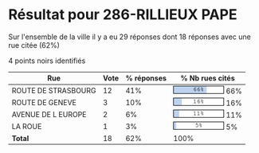 # Résultat pour 286-RILLIEUX PAPE

Sur l'ensemble de la ville il y a eu 29 réponses dont 18 réponses avec une rue citée (62%)

4 points noirs identifiés

| Rue | Vote | % réponses | % Nb rues cités|
|-----|------|------------|----------------|
| ROUTE DE STRASBOURG | 12 | 41% | <img src="../../img/bar_66.gif" />&nbsp;66%|
| ROUTE DE GENEVE | 3 | 10% | <img src="../../img/bar_16.gif" />&nbsp;16%|
| AVENUE DE L EUROPE | 2 | 6% | <img src="../../img/bar_11.gif" />&nbsp;11%|
| LA ROUE | 1 | 3% | <img src="../../img/bar_5.gif" />&nbsp;5%|
| **Total** | 18 | 62% | 100%|
